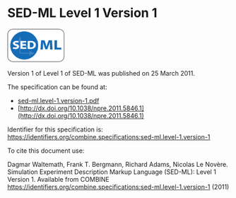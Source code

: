 # SED-ML Level 1 Version 1
<img src="./files/sed-ml.png" alt="SED-ML logo" height="75"/>

Version 1 of Level 1 of SED-ML was published on 25 March 2011.

The specification can be found at:

* [sed-ml.level-1.version-1.pdf](https://raw.githubusercontent.com/combine-org/combine-specifications/main/specifications/files/sed-ml.level-1.version-1.pdf)
* [http://dx.doi.org/10.1038/npre.2011.5846.1](http://dx.doi.org/10.1038/npre.2011.5846.1)

Identifier for this specification is: https://identifiers.org/combine.specifications:sed-ml.level-1.version-1

To cite this document use:

Dagmar Waltemath, Frank T. Bergmann, Richard Adams, Nicolas Le Novère. Simulation Experiment Description Markup Language (SED-ML): Level 1 Version 1. Available from COMBINE <https://identifiers.org/combine.specifications:sed-ml.level-1.version-1> (2011)
